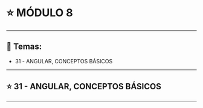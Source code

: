 # :star: MÓDULO 8

---

## :book: Temas:

- 31 - ANGULAR, CONCEPTOS BÁSICOS

---

## :star: 31 - ANGULAR, CONCEPTOS BÁSICOS


---
